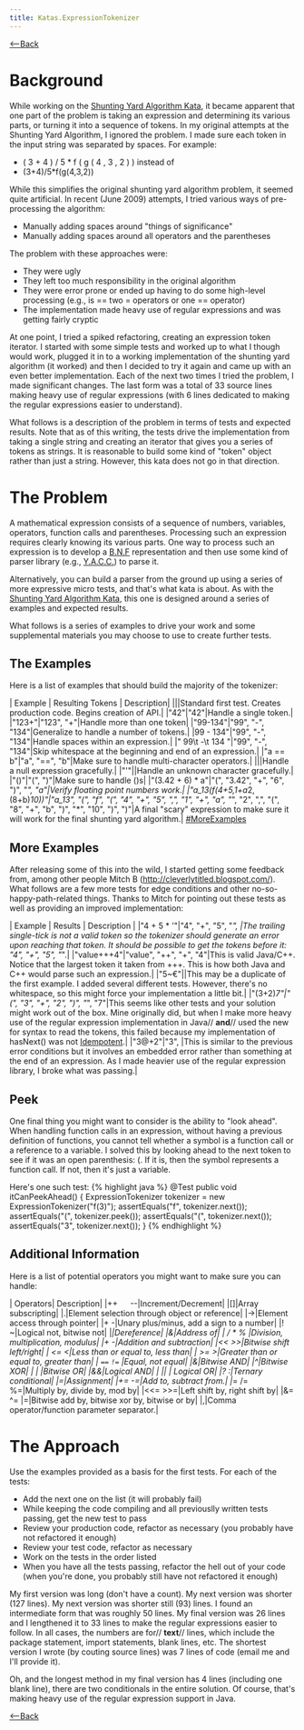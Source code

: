 ```yaml
---
title: Katas.ExpressionTokenizer
---
```

[<--Back](Katas)
# Background
While working on the [Shunting Yard Algorithm Kata](Katas.ShuntingYardAlgorithm), it became apparent that one part of the problem is taking an expression and determining its various parts, or turning it into a sequence of tokens. In my original attempts at the Shunting Yard Algorithm, I ignored the problem. I made sure each token in the input string was separated by spaces. For example:
* ( 3 + 4 ) / 5 * f ( g ( 4 , 3 , 2 ) ) instead of
* (3+4)/5*f(g(4,3,2))

While this simplifies the original shunting yard algorithm problem, it seemed quite artificial. In recent (June 2009) attempts, I tried various ways of pre-processing the algorithm:
* Manually adding spaces around "things of significance"
* Manually adding spaces around all operators and the parentheses

The problem with these approaches were:
* They were ugly
* They left too much responsibility in the original algorithm
* They were error prone or ended up having to do some high-level processing (e.g., is == two = operators or one == operator)
* The implementation made heavy use of regular expressions and was getting fairly cryptic

At one point, I tried a spiked refactoring, creating an expression token iterator. I started with some simple tests and worked up to what I though would work, plugged it in to a working implementation of the shunting yard algorithm (it worked) and then I decided to try it again and came up with an even better implementation. Each of the next two times I tried the problem, I made significant changes. The last form was a total of 33 source lines making heavy use of regular expressions (with 6 lines dedicated to making the regular expressions easier to understand).

What follows is a description of the problem in terms of tests and expected results. Note that as of this writing, the tests drive the implementation from taking a single string and creating an iterator that gives you a series of tokens as strings. It is reasonable to build some kind of "token" object rather than just a string. However, this kata does not go in that direction.

# The Problem
A mathematical expression consists of a sequence of numbers, variables, operators, function calls and parentheses. Processing such an expression requires clearly knowing its various parts. One way to process such an expression is to develop a [B.N.F](http://en.wikipedia.org/wiki/Backus%E2%80%93Naur_form) representation and then use some kind of parser library (e.g., [Y.A.C.C.](http://en.wikipedia.org/wiki/Yacc)) to parse it.

Alternatively, you can build a parser from the ground up using a series of more expressive micro tests, and that's what kata is about. As with the [Shunting Yard Algorithm Kata](Katas.ShuntingYardAlgorith), this one is designed around a series of examples and expected results. 

What follows is a series of examples to drive your work and some supplemental materials you may choose to use to create further tests.

## The Examples
Here is a list of examples that should build the majority of the tokenizer:

| Example | Resulting Tokens | Description|
|<empty>|<empty>|Standard first test. Creates production code. Begins creation of API.|
|"42"|"42"|Handle a single token.|
|"123+"|"123", "+"|Handle more than one token|
|"99-134"|"99", "-", "134"|Generalize to handle a number of tokens.|
|99 - 134"|"99", "-", "134"|Handle spaces within an expression.|
|"  99\t -\t 134 "|"99", "-", "134"|Skip whitespace at the beginning and end of an expression.|
|"a == b"|"a", "==", "b"|Make sure to handle multi-character operators.|
|<null>|<empty>|Handle a null expression gracefully.|
|"'"|<should throw exception>|Handle an unknown character gracefully.|
|"()"|"(", ")"|Make sure to handle ()s|
|"(3.42 + 6) * a"|"(", "3.42", "+", "6", ")", "*", "a"|Verify floating point numbers work.|
|"a_13(f(4+5,1+a*2,(8+b)*10))"|"a_13", "(", "f", "(", "4", "+", "5", ",", "1", "+", "a", "*", "2", ",", "(", "8", "+", "b", ")", "*", "10", ")", ")"|A final "scary" expression to make sure it will work for the final shunting yard algorithm.|
[#MoreExamples](#MoreExamples)
## More Examples
After releasing some of this into the wild, I started getting some feedback from, among other people Mitch B (<http://cleverlytitled.blogspot.com/>). What follows are a few more tests for edge conditions and other no-so-happy-path-related things. Thanks to Mitch for pointing out these tests as well as providing an improved implementation:

| Example | Results | Description |
|"4 + 5 *  '"|"4", "+", "5", "*", <error>|The trailing single-tick is not a valid token so the tokenizer should generate an error upon reaching that token. It should be possible to get the tokens before it:  "4", "+", "5", "*".|
|"value+++4"|"value", "++", "+", "4"|This is valid Java/C++. Notice that the largest token it taken from +++. This is how both Java and C++ would parse such an expression.|
|"5~€"|<error>|This may be a duplicate of the first example. I added several different tests. However, there's no whitespace, so this might force your implementation a little bit.|
|"(3+2)*7"|"(", "3", "+", "2", ")", "*", "7"|This seems like other tests and your solution might work out of the box. Mine originally did, but when I make more heavy use of the regular expression implementation in Java// **and**// used the new for syntax to read the tokens, this failed because my implementation of hasNext() was not [Idempotent](http://en.wikipedia.org/wiki/Idempotent).|
|"3@+2"|"3", <error>|This is similar to the previous error conditions but it involves an embedded error rather than something at the end of an expression. As I made heavier use of the regular expression library, I broke what was passing.|

## Peek
One final thing you might want to consider is the ability to "look ahead". When handling function calls in an expression, without having a previous definition of functions, you cannot tell whether a symbol is a function call or a reference to a variable. I solved this by looking ahead to the next token to see if it was an open parenthesis: (. If it is, then the symbol represents a function call. If not, then it's just a variable.

Here's one such test:
{% highlight java %}
   @Test
   public void itCanPeekAhead() {
      ExpressionTokenizer tokenizer = new ExpressionTokenizer("f(3)");
      assertEquals("f", tokenizer.next());
      assertEquals("(", tokenizer.peek());
      assertEquals("(", tokenizer.next());
      assertEquals("3", tokenizer.next());
   }
{% endhighlight %}

## Additional Information
Here is a list of potential operators you might want to make sure you can handle:

| Operators| Description|
|++ ``  `` --|Increment/Decrement|
|[]|Array subscripting|
|.|Element selection through object or reference|
|->|Element access through pointer|
|+ -|Unary plus/minus, add a sign to a number|
|! ~|Logical not, bitwise not|
|*|Dereference|
|&|Address of|
| / * % |Division, multiplication, modulus|
|+ -|Addition and subtraction|
|<< >>|Bitwise shift left/right|
| <= <|Less than or equal to, less than|
| >= >|Greater than or equal to, greater than|
| ``==``  ``!=`` |Equal, not equal|
|&|Bitwise AND|
|^|Bitwise XOR|
| \| |Bitwise OR|
|&&|Logical AND|
| \|\| | Logical OR|
|? :|Ternary conditional|
|=|Assignment|
|+= -=|Add to, subtract from.|
|*= /= %=|Multiply by, divide by, mod by|
|<<= >>=|Left shift by, right shift by|
|&= ^= \|=|Bitwise add by, bitwise xor by, bitwise or by|
|,|Comma operator/function parameter separator.|

# The Approach
Use the examples provided as a basis for the first tests. For each of the tests:
* Add the next one on the list (it will probably fail)
* While keeping the code compiling and all previouslly written tests passing, get the new test to pass
* Review your production code, refactor as necessary (you probably have not refactored it enough)
* Review your test code, refactor as necessary
* Work on the tests in the order listed
* When you have all the tests passing, refactor the hell out of your code (when you're done, you probably still have not refactored it enough)

My first version was long (don't have a count). My next version was shorter (127 lines). My next version was shorter still (93) lines. I found an intermediate form that was roughly 50 lines. My final version was 26 lines and I lengthened it to 33 lines to make the regular expressions easier to follow. In all cases, the numbers are for// **text**// lines, which include the package statement, import statements, blank lines, etc. The shortest version I wrote (by couting source lines) was 7 lines of code (email me and I'll provide it).

Oh, and the longest method in my final version has 4 lines (including one blank line), there are two conditionals in the entire solution. Of course, that's making heavy use of the regular expression support in Java.

[<--Back](Katas)
